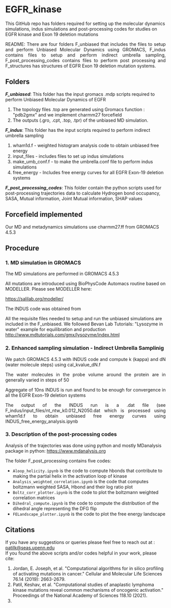 # EGFR_kinase

This GitHub repo has folders required for setting up the molecular dynamics simulations, indus simulations and post-processing codes for studies on EGFR kinase and Exon 19 deletion mutations


<p align="justify">
README:  There are four folders F_unbiased that includes the files to setup and perform Unbiased Molecular Dynamics using GROMACS, F_indus contains files to setup and perform indirect umbrella sampling, F_post_processing_codes contains files to perform post processing and F_structures has structures of EGFR Exon 19 deletion mutation systems. <br />
</p>

## Folders

***F_unbiased***: This folder has the input gromacs .mdp scripts required to perform Unbiased Molecular Dynamics of EGFR <br />
1. The topology files .top are generated using Gromacs function : "pdb2gmx" and we implement charmm27 forcefield <br />
2. The outputs (.gro, .cpt, .top, .tpr) of the unbiased MD simulation. <br />

***F_indus***: This folder has the input scripts required to perform indirect umbrella sampling <br />
1. wham1d.f - weighted histogram analysis code to obtain unbiased free energy <br />
2. input_files - includes files to set up indus simulations <br />
3. make_umb_conf.f - to make the umbrella.conf file to perform indus simulations <br />
4. free_energy - Includes free energy curves for all EGFR Exon-19 deletion systems <br />

***F_post_processing_codes***: This folder contain the python scripts used for post-processing trajectories data to calculate Hydrogen bond occupancy, SASA, Mutual information, Joint Mutual information, SHAP values  </br> 



## Forcefield implemented

Our MD and metadynamics simulations use charmm27.ff from GROMACS 4.5.3

## Procedure
### 1. MD simulation in GROMACS <br />
<p align="justify">
The MD simulations are performed in GROMACS 4.5.3

All mutations are introduced using BioPhysCode Automacs routine based on MODELLER. Please see MODELLER here: <br />

https://salilab.org/modeller/ <br />

The INDUS code was obtained from 

All the requisite files needed to setup and run the unbiased simulations are  included in the F_unbiased. We followed Bevan Lab Tutorials: "Lysozyme in water" example for equilibration and production <br />
http://www.mdtutorials.com/gmx/lysozyme/index.html
</p>

### 2. Enhanced sampling simulation - Indirect Umbrella Samplinig <br />
<p align="justify">
We patch GROMACS 4.5.3 with INDUS code and compute k (kappa) and dN (water molecule steps) using cal_kvalue_dN.f <br />
</p>

<p align="justify">
The water molecules in the probe volume around the protein are in generally varied in steps of 50  <br />
</p>


<p align="justify">
Aggregate of 10ns INDUS is run and found to be enough for convergence in all the EGFR Exon-19 deletion systems <br />
</p>

<p align="justify">
The output of the INDUS run is a .dat file (see F_indus/input_files/nt_ntw_k0.012_N2050.dat which is processed using wham1d.f to obtain unbiased free energy curves using INDUS_free_energy_analysis.ipynb <br />
</p>

### 3. Description of the post-processing codes <br />

Analysis of the trajectories was done using python and mostly MDanalysis package in python: https://www.mdanalysis.org  <br />

 The folder F_post_processing contains five codes: <br />

 + `Aloop_helicity.ipynb` is the code to compute hbonds that contribute to making the partial helix in the activation loop of kinase <br />
 + `Analysis_weighted_correlation.ipynb` is the code that computes boltzmann weighted SASA, Hbond and their log ratio plot  <br />
 + `Boltz_corr_plotter.ipynb` is the code to plot the boltzmann weighted correlation matrices  <br />
 + `Dihedral_compute.ipynb` is the code to compute the distribution of the dihedral angle representing the DFG flip  <br />
 + `FELandscape_plotter.ipynb` is the code to plot the free energy landscape  <br />
 

## Citations

If you have any suggestions or queries please feel free to reach out at : patilk@seas.upenn.edu  <br />
If you found the above scripts and/or codes helpful in your work, please cite: <br />
1. Jordan, E. Joseph, et al. "Computational algorithms for in silico profiling of activating mutations in cancer." Cellular and Molecular Life Sciences 76.14 (2019): 2663-2679.
2. Patil, Keshav, et al. "Computational studies of anaplastic lymphoma kinase mutations reveal common mechanisms of oncogenic activation." Proceedings of the National Academy of Sciences 118.10 (2021).
3.
</p>

